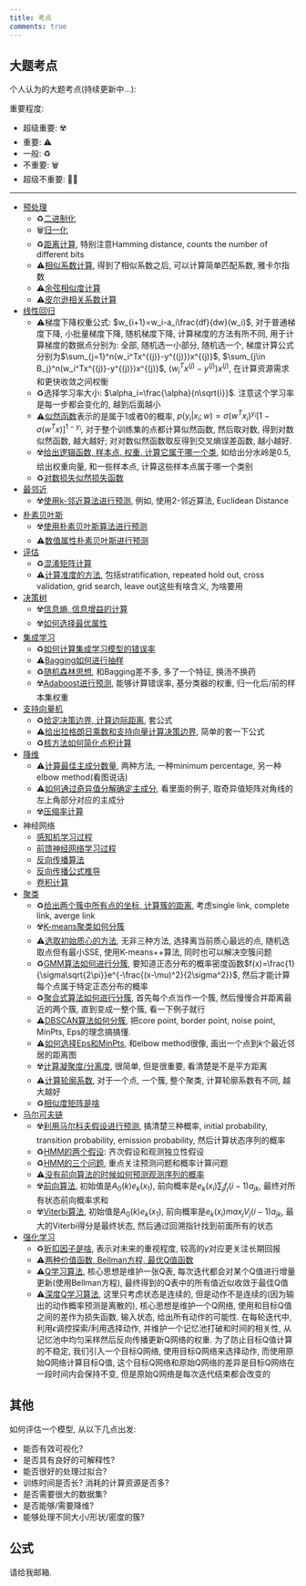 ```yaml
---
title: 考点
comments: true
---
```


## 大题考点

个人认为的大题考点(持续更新中...):

重要程度: 

- 超级重要: ☢️
- 重要: ⚠️
- 一般: ♻️
- 不重要: 🗑️
- 超级不重要: 🏴‍☠️

---

- [预处理](/algorithm/preprocessing)
    - ♻️[二进制化](/algorithm/preprocessing/#bit-transform)
    - 🗑️[归一化](/algorithm/preprocessing/#normalization)
    - ♻️[距离计算](/algorithm/preprocessing/#euclidean-distance), 特别注意Hamming distance, counts the number of different bits
    - ⚠️[相似系数计算](/algorithm/preprocessing/#similarity-score), 得到了相似系数之后, 可以计算简单匹配系数, 雅卡尔指数
    - ⚠️[余弦相似度计算](/algorithm/preprocessing/#cosine-similarity)
    - ⚠️[皮尔逊相关系数计算](/algorithm/preprocessing/#pearson-correlation-coefficient)
- [线性回归](/algorithm/linear-regression)
    - ⚠️梯度下降权重公式: $w_{i+1}=w_i-a_i\frac{df}{dw}(w_i)$, 对于普通梯度下降, 小批量梯度下降, 随机梯度下降, 计算梯度的方法有所不同, 用于计算梯度的数据点分别为: 全部, 随机选一小部分, 随机选一个, 梯度计算公式分别为$\sum_{j=1}^n(w_i^Tx^{(j)}-y^{(j)})x^{(j)}$, $\sum_{j\in B_j}^n(w_i^Tx^{(j)}-y^{(j)})x^{(j)}$, $(w_i^Tx^{(j)}-y^{(j)})x^{(j)}$, 在计算资源需求和更快收敛之间权衡
    - ♻️选择学习率大小: $\alpha_i=\frac{\alpha}{n\sqrt{i}}$. 注意这个学习率是每一步都会变化的, 越到后面越小
    - ⚠️[似然函数](/algorithm/linear-regression/#likelihood-function)表示的是属于1或者0的概率, $p(y_i|x_i; w)=\sigma(w^Tx_i)^{y_i}[1-\sigma(w^Tx)]^{1-y_i}$, 对于整个训练集的点都计算似然函数, 然后取对数, 得到对数似然函数, 越大越好; 对对数似然函数取反得到交叉熵误差函数, 越小越好.
    - ☢️[给出逻辑函数, 样本点, 权重, 计算它属于哪一个类](/algorithm/linear-regression/#线性分类), 如给出分水岭是0.5, 给出权重向量, 和一些样本点, 计算这些样本点属于哪一个类别
	- ♻️[对数损失似然损失函数](/algorithm/linear-regression/#对数似然损失函数)
- [最邻近](/algorithm/knn)
	- ☢️[使用k-邻近算法进行预测](/algorithm/knn/#knn), 例如, 使用2-邻近算法, Euclidean Distance
- [朴素贝叶斯](/algorithm/naive-bayes)
    - ☢️[使用朴素贝叶斯算法进行预测](/algorithm/naive-bayes/#nb-algorithm)
    - ⚠️[数值属性朴素贝叶斯进行预测](/algorithm/naive-bayes/#numeric-nb)
- [评估](/algorithm/evaluation)
    - ♻️[混淆矩阵计算](/algorithm/evaluation/#confusion-matrix)
    - ⚠️[计算准度的方法](/algorithm/evaluation), 包括stratification, repeated hold out, cross validation, grid search, leave out这些有啥含义, 为啥要用
- [决策树](/algorithm/decision-tree)
    - ☢️[信息熵, 信息增益的计算](/algorithm/decision-tree/#information-gain)
    - ☢️[如何选择最优属性](/algorithm/decision-tree/#how-to-choose-best-feature)
- [集成学习](/algorithm/ensemble-learning)
    - ♻️[如何计算集成学习模型的错误率](/algorithm/ensemble-learning/#why-ensemble-learning)
    - ⚠️[Bagging如何进行抽样](/algorithm/ensemble-learning/#bagging)
    - ♻️[随机森林思想](/algorithm/ensemble-learning/#random-forest), 和Bagging差不多, 多了一个特征, 换汤不换药
    - ☢️[Adaboost进行预测](/algorithm/ensemble-learning/#adaboost), 能够计算错误率, 基分类器的权重, 归一化后/前的样本集权重
- [支持向量机](/algorithm/svm)
    - ♻️[给定决策边界, 计算边际距离](/algorithm/svm/#maximize-lagrange-function), 套公式
    - ⚠️[给出拉格朗日乘数和支持向量计算决策边界](/algorithm/svm/#maximize-lagrange-function), 简单的套一下公式
    - ♻️[核方法如何简化点积计算](/algorithm/svm/#kernel-trick)
- [降维](/algorithm/dimensional-reduction)
    - ⚠️[计算最佳主成分数量](/algorithm/dimensional-reduction/#确定PC的数量), 两种方法, 一种minimum percentage, 另一种elbow method(看图说话)
    - ⚠️[如何通过奇异值分解确定主成分](/algorithm/dimensional-reduction/#get-pc), 看里面的例子, 取奇异值矩阵对角线的左上角部分对应的主成分
    - ☢️[压缩率计算](/algorithm/dimensional-reduction/#compression-rate)
- 神经网络
    - [感知机学习过程](/algorithm/neural-network/#learning-algorithm)
    - [前馈神经网络学习过程](/algorithm/neural-network/fnn/#training-procedure)
    - [反向传播算法](/algorithm/neural-network/fnn/#backpropagation-algorithm)
    - [反向传播公式推导](/algorithm/neural-network/backpropagation)
    - [卷积计算](/algorithm/neural-network/cnn/#convolutional-layer)
- [聚类](/algorithm/clustering)
    - ♻️[给出两个簇中所有点的坐标, 计算簇的距离](/algorithm/clustering/#簇的距离), 考虑single link, complete link, averge link
    - ☢️[K-means聚类如何分簇](/algorithm/clustering/#k-means)
    - ⚠️[选取初始质心的方法](/algorithm/clustering/#质心选取), 无非三种方法, 选择离当前质心最远的点, 随机选取点但有最小SSE, 使用K-means++算法, 同时也可以解决空簇问题
    - ♻️[GMM算法如何进行分簇](/algorithm/clustering/#gmm), 要知道正态分布的概率密度函数$f(x)=\frac{1}{\sigma\sqrt{2\pi}}e^{-\frac{(x-\mu)^2}{2\sigma^2}}$, 然后才能计算每个点属于特定正态分布的概率
    - ♻️[聚合式算法如何进行分簇](/algorithm/clustering/#agglomerative-algorithm), 首先每个点当作一个簇, 然后慢慢合并距离最近的两个簇, 直到变成一整个簇, 看一下例子就行
    - ⚠️[DBSCAN算法如何分簇](/algorithm/clustering/#dbscan), 把core point, border point, noise point, MinPts, Eps的理念搞搞懂.
    - ⚠️[如何选择Eps和MinPts](/algorithm/clustering/#select-eps-minpts), 和elbow method很像, 画出一个点到$k$个最近邻居的距离图
    - ☢️[计算凝聚度/分离度](/algorithm/clustering/#conhesion-separration), 很简单, 但是很重要, 看清楚是不是平方距离 
    - ⚠️[计算轮廓系数](/algorithm/clustering/#sihouette-coefficient), 对于一个点, 一个簇, 整个聚类, 计算轮廓系数有不同, 越大越好
    - ♻️[相似度矩阵是啥](/algorithm/clustering/#correlation-similarity-matrix)
- [马尔可夫链](/algorithm/markov-chain)
    - ☢️[利用马尔科夫假设进行预测](/algorithm/markov-chain/#markov-assumption), 搞清楚三种概率, initial probability, transition probability, emission probability, 然后计算状态序列的概率
    - ♻️[HMM的两个假设](/algorithm/markov-chain/#hmm-assumptions): 齐次假设和观测独立性假设
    - ♻️[HMM的三个问题](/algorithm/markov-chain/#hmm-problems), 重点关注预测问题和概率计算问题
    - ⚠️[没有前向算法的时候如何预测观测序列的概率](/algorithm/markov-chain/#evaluation-problem)
    - ☢️[前向算法](/algorithm/markov-chain/#forward-algorithm), 初始值是$A_0(k)e_k(x_1)$, 前向概率是$e_k(x_i)\sum_j f_j(i-1)a_{jk}$, 最终对所有状态前向概率求和
    - ☢️[Viterbi算法](/algorithm/markov-chain/#viterbi), 初始值是$A_0(k)e_k(x_1)$, 前向概率是$e_k(x_i)max_j V_j(i-1)a_{jk}$, 最大的Viterbi得分是最终状态, 然后通过回溯指针找到前面所有的状态
- [强化学习](/algorithm/reinforcement-learning)
    - ♻️[折扣因子是啥](/algorithm/reinforcement-learning/#mdp), 表示对未来的重视程度, 较高的$\gamma$对应更关注长期回报
    - ⚠️[两种价值函数, Bellman方程, 最优Q值函数](/algorithm/reinforcement-learning/#value-function)
    - ⚠️[Q学习算法](/algorithm/reinforcement-learning/#q-algo), 核心思想是维护一张Q表, 每次迭代都会对某个Q值进行增量更新(使用Bellman方程), 最终得到的Q表中的所有值近似收敛于最佳Q值
    - ⚠️[深度Q学习算法](/algorithm/reinforcement-learning/#dql), 这里只考虑状态是连续的, 但是动作不是连续的(因为输出的动作概率预测是离散的), 核心思想是维护一个Q网络, 使用和目标Q值之间的差作为损失函数, 输入状态, 给出所有动作的可能性. 在每轮迭代中, 利用$\epsilon$调控探索/利用选择动作, 并维护一个记忆池打破和时间的相关性, 从记忆池中均匀采样然后反向传播更新Q网络的权重. 为了防止目标Q值计算的不稳定, 我们引入一个目标Q网络, 使用目标Q网络来选择动作, 而使用原始Q网络计算目标Q值, 这个目标Q网络和原始Q网络的差异是目标Q网络在一段时间内会保持不变, 但是原始Q网络是每次迭代结束都会改变的

## 其他

如何评估一个模型, 从以下几点出发:

- 能否有效可视化?
- 是否具有良好的可解释性?
- 能否很好的处理过拟合?
- 训练时间是否长? 消耗的计算资源是否多?
- 是否需要很大的数据集?
- 是否能够/需要降维?
- 能够处理不同大小/形状/密度的簇?

## 公式

请给我邮箱.